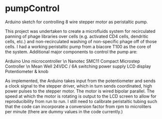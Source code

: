 pumpControl
===========

Arduino sketch for controlling 8 wire stepper motor as peristaltic pump.

This project was undertaken to create a microfluids system for recirculated panning of phage libraries over cells (e.g. activated CD4 cells, dendritic cells, etc.) and non-recirculated washing of non-specific phage off of those cells. I had a working peristaltic pump from a biacore T100 as the core of the system. Additional major components to control the pump are:

Arduino Uno microcontroller \n
Nanotec SMC11 Compact Microstep Controller \n
Mean Well 24VDC / 6A switching power supply
LCD display
Potentiometer & knob

As implemented, the Arduino takes input from the potentiometer and sends a clock signal to the stepper driver, which in turn sends coordinated, high power pulses to the stepper motor. The motor is wired bipolar parallel. The speed at which the motor is rotating is output to the LCD screen to allow for reproducibility from run to run. I still need to calibrate peristaltic tubing such that the code can incorporate a conversion factor from rpm to microliters per minute (there are dummy values in the code currently.) 
